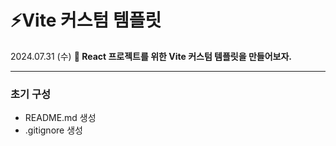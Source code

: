 # ⚡Vite 커스텀 템플릿

2024.07.31 (수)
<b>🎯 React 프로젝트를 위한 Vite 커스텀 템플릿을 만들어보자.</b>

---

### 초기 구성

- README.md 생성
- .gitignore 생성
